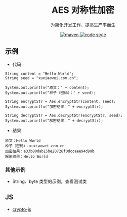 <h1 align="center">AES 对称性加密</h1>

<p align="center">
  为简化开发工作、提高生产率而生
</p>

<p align="center">
  <a href="https://search.maven.org/artifact/cn.com.xuxiaowei.utils/aes">
    <img alt="maven" src="https://img.shields.io/maven-central/v/cn.com.xuxiaowei.utils/aes.svg?style=flat-square">
  </a>

  <a href="https://www.apache.org/licenses/LICENSE-2.0">
    <img alt="code style" src="https://img.shields.io/badge/license-Apache%202-4EB1BA.svg?style=flat-square">
  </a>
</p>

## 示例

- 代码

```
String content = "Hello World";
String seed = "xuxiaowei.com.cn";

System.out.println("原文：" + content);
System.out.println("种子（密码）：" + seed);

String encryptStr = Aes.encryptStr(content, seed);
System.out.println("加密结果：" + encryptStr);

String decryptStr = Aes.decryptStr(encryptStr, seed);
System.out.println("解密结果：" + decryptStr);
```

- 结果

```
原文：Hello World
种子（密码）：xuxiaowei.com.cn
加密结果：e33b80dab15be20728f0dccaee94d90b
解密结果：Hello World
```

### 其他示例

- String、byte 类型的示例，查看测试类

## JS

- [crypto-js](https://cdnjs.com/libraries/crypto-js)

